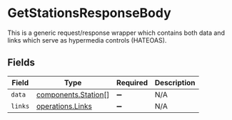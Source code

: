 # GetStationsResponseBody

This is a generic request/response wrapper which contains both data and links which serve as hypermedia controls (HATEOAS).


## Fields

| Field                                                      | Type                                                       | Required                                                   | Description                                                |
| ---------------------------------------------------------- | ---------------------------------------------------------- | ---------------------------------------------------------- | ---------------------------------------------------------- |
| `data`                                                     | [components.Station](../../models/components/station.md)[] | :heavy_minus_sign:                                         | N/A                                                        |
| `links`                                                    | [operations.Links](../../models/operations/links.md)       | :heavy_minus_sign:                                         | N/A                                                        |